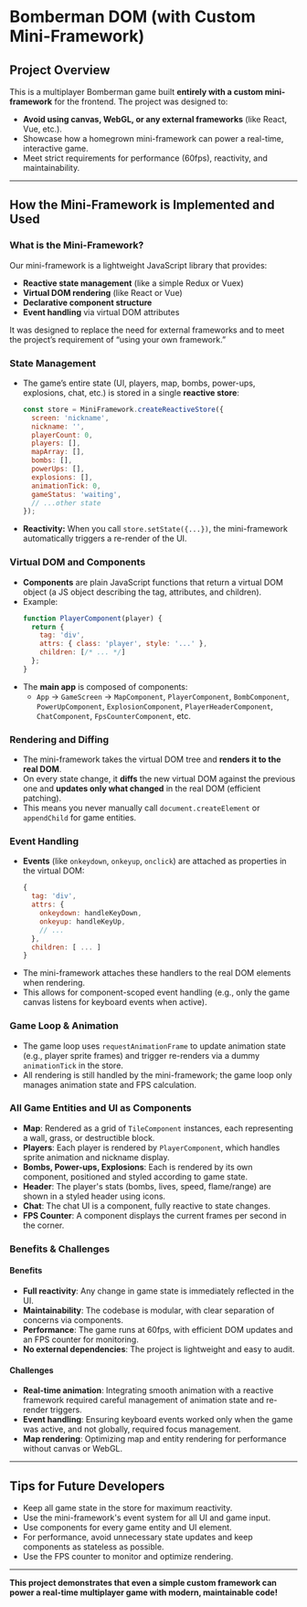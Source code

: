 # Bomberman DOM (with Custom Mini-Framework)

## Project Overview
This is a multiplayer Bomberman game built **entirely with a custom mini-framework** for the frontend. The project was designed to:
- **Avoid using canvas, WebGL, or any external frameworks** (like React, Vue, etc.).
- Showcase how a homegrown mini-framework can power a real-time, interactive game.
- Meet strict requirements for performance (60fps), reactivity, and maintainability.

---

## How the Mini-Framework is Implemented and Used

### What is the Mini-Framework?
Our mini-framework is a lightweight JavaScript library that provides:
- **Reactive state management** (like a simple Redux or Vuex)
- **Virtual DOM rendering** (like React or Vue)
- **Declarative component structure**
- **Event handling** via virtual DOM attributes

It was designed to replace the need for external frameworks and to meet the project’s requirement of “using your own framework.”

### State Management
- The game’s entire state (UI, players, map, bombs, power-ups, explosions, chat, etc.) is stored in a single **reactive store**:
  ```js
  const store = MiniFramework.createReactiveStore({
    screen: 'nickname',
    nickname: '',
    playerCount: 0,
    players: [],
    mapArray: [],
    bombs: [],
    powerUps: [],
    explosions: [],
    animationTick: 0,
    gameStatus: 'waiting',
    // ...other state
  });
  ```
- **Reactivity:** When you call `store.setState({...})`, the mini-framework automatically triggers a re-render of the UI.

### Virtual DOM and Components
- **Components** are plain JavaScript functions that return a virtual DOM object (a JS object describing the tag, attributes, and children).
- Example:
  ```js
  function PlayerComponent(player) {
    return {
      tag: 'div',
      attrs: { class: 'player', style: '...' },
      children: [/* ... */]
    };
  }
  ```
- The **main app** is composed of components:
  - `App` → `GameScreen` → `MapComponent`, `PlayerComponent`, `BombComponent`, `PowerUpComponent`, `ExplosionComponent`, `PlayerHeaderComponent`, `ChatComponent`, `FpsCounterComponent`, etc.

### Rendering and Diffing
- The mini-framework takes the virtual DOM tree and **renders it to the real DOM**.
- On every state change, it **diffs** the new virtual DOM against the previous one and **updates only what changed** in the real DOM (efficient patching).
- This means you never manually call `document.createElement` or `appendChild` for game entities.

### Event Handling
- **Events** (like `onkeydown`, `onkeyup`, `onclick`) are attached as properties in the virtual DOM:
  ```js
  {
    tag: 'div',
    attrs: {
      onkeydown: handleKeyDown,
      onkeyup: handleKeyUp,
      // ...
    },
    children: [ ... ]
  }
  ```
- The mini-framework attaches these handlers to the real DOM elements when rendering.
- This allows for component-scoped event handling (e.g., only the game canvas listens for keyboard events when active).

### Game Loop & Animation
- The game loop uses `requestAnimationFrame` to update animation state (e.g., player sprite frames) and trigger re-renders via a dummy `animationTick` in the store.
- All rendering is still handled by the mini-framework; the game loop only manages animation state and FPS calculation.

### All Game Entities and UI as Components
- **Map**: Rendered as a grid of `TileComponent` instances, each representing a wall, grass, or destructible block.
- **Players**: Each player is rendered by `PlayerComponent`, which handles sprite animation and nickname display.
- **Bombs, Power-ups, Explosions**: Each is rendered by its own component, positioned and styled according to game state.
- **Header**: The player's stats (bombs, lives, speed, flame/range) are shown in a styled header using icons.
- **Chat**: The chat UI is a component, fully reactive to state changes.
- **FPS Counter**: A component displays the current frames per second in the corner.

### Benefits & Challenges

#### Benefits
- **Full reactivity**: Any change in game state is immediately reflected in the UI.
- **Maintainability**: The codebase is modular, with clear separation of concerns via components.
- **Performance**: The game runs at 60fps, with efficient DOM updates and an FPS counter for monitoring.
- **No external dependencies**: The project is lightweight and easy to audit.

#### Challenges
- **Real-time animation**: Integrating smooth animation with a reactive framework required careful management of animation state and re-render triggers.
- **Event handling**: Ensuring keyboard events worked only when the game was active, and not globally, required focus management.
- **Map rendering**: Optimizing map and entity rendering for performance without canvas or WebGL.

---

## Tips for Future Developers
- Keep all game state in the store for maximum reactivity.
- Use the mini-framework's event system for all UI and game input.
- Use components for every game entity and UI element.
- For performance, avoid unnecessary state updates and keep components as stateless as possible.
- Use the FPS counter to monitor and optimize rendering.

---

**This project demonstrates that even a simple custom framework can power a real-time multiplayer game with modern, maintainable code!** 
